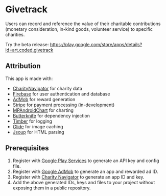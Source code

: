 ﻿# Givetrack

Users can record and reference the value of their charitable contributions (monetary consideration, in-kind goods, volunteer service) to specific charities.

Try the beta release: https://play.google.com/store/apps/details?id=art.coded.givetrack

## Attribution

This app is made with:

* [CharityNavigator](http://api.charitynavigator.org/) for charity data
* [Firebase](https://firebase.google.com) for user authentication and database
* [AdMob](https://admob.google.com) for reward generation
* [Stripe](https://stripe.com) for payment processing (in-development)
* [MPAndroidChart](https://github.com/PhilJay/MPAndroidChart) for charting
* [Butterknife](https://github.com/JakeWharton/butterknife) for dependency injection
* [Timber](https://github.com/JakeWharton/timber) for logging
* [Glide](https://github.com/bumptech/glide) for image caching
* [Jsoup](https://jsoup.org) for HTML parsing

## Prerequisites

1. Register with [Google Play Services](https://developer.android.com/distribute/play-services/) to generate an API key and config file.
2. Register with [Google AdMob](https://developers.google.com/ads/) to generate an app and rewarded ad ID.
3. Register with [Charity Navigator](http://api.charitynavigator.org/) to generate an app ID and key.
4. Add the above generated IDs, keys and files to your project without exposing them in a public repository.
